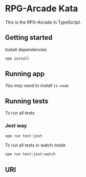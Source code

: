 # RPG-Arcade Kata

This is the RPG-Arcade in TypeScript.

## Getting started

Install dependencies

```sh
npm install
```

## Running app

_You may need to install `ts-node`_

## Running tests

To run all tests

### Jest way

```sh
npm run test:jest
```

To run all tests in watch mode

```sh
npm run test:jest:watch
```

## URl
